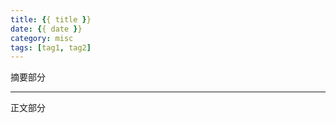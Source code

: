 ```yaml
---
title: {{ title }}
date: {{ date }}
category: misc
tags: [tag1, tag2]
---
```

摘要部分
<!--more-->
---
正文部分